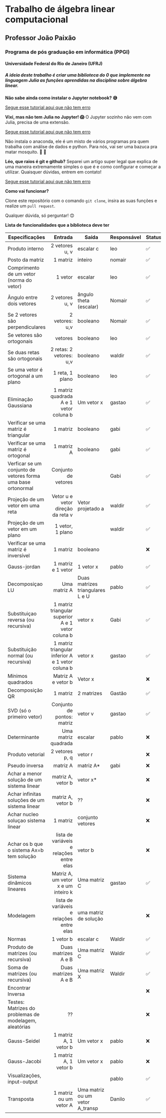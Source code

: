 # Trabalho de álgebra linear computacional
## Professor João Paixão
### Programa de pós graduação em informática (PPGI) 
#### Universidade Federal do Rio de Janeiro (UFRJ)


##### A ideia deste trabalho é criar uma biblioteca do 0 que implemente na linguagem Julia as funções aprendidas na disciplina sobre álgebra linear.



**Não sabe ainda como instalar o Jupyter notebook? :sweat_smile:**

[Segue esse tutorial aqui que não tem erro](https://medium.com/horadecodar/como-instalar-o-jupyter-notebook-windows-e-linux-20701fc583c)


**Vixi, mas não tem Julia no Jupyter! :scream:**
O Jupyter sozinho não vem com Julia, precisa de uma extensão.

[Segue esse tutorial aqui que não tem erro](https://datatofish.com/add-julia-to-jupyter/)

 
Não instala o anaconda, ele é um misto de vários programas pra quem trabalha com análise de dados e python. Para nós, vai ser uma bazuca pra matar mosquito. :honeybee: :gun:

**Léo, que raios é git e github?**
Separei um artigo super legal que explica de uma maneira extremamente simples o que é e como configurar e começar a utilizar. Quaisquer dúvidas, entrem em contato! 

[Segue esse tutorial aqui que não tem erro](https://medium.com/reprogramabr/git-e-github-por-onde-come%C3%A7ar-ca88a783c223)


**Como vai funcionar?**

Clone este repositório com o comando `git clone`, insira as suas funções e realize um `pull request`. 

Qualquer dúvida, só perguntar! :blush:

**Lista de funcionalidades que a biblioteca deve ter**

| Especificações                                               |                                           Entrada | Saída                            | Responsável | Status |
|--------------------------------------------------------------|--------------------------------------------------:|----------------------------------|-------------|--------|
| Produto interno                                              | 2 vetores u, v                                    | escalar c                        | leo         |	:white_check_mark:	 | 
| Posto da matriz                                              | 1 matriz                                          | inteiro                          | nomair      |	:white_check_mark:	 |
| Comprimento de um vetor (norma do vetor)                     | 1 vetor                                           | escalar                          | leo         |	:white_check_mark:	 |
| Ângulo entre dois vetores                                    | 2 vetores u, v                                    | ângulo theta (escalar)           | Nomair      |	:white_check_mark:	 |
| Se 2 vetores são perpendiculares                             | 2 vetores: u,v                                    | booleano                         | Nomair      |	:white_check_mark:	 |
| Se vetores são ortogonais                                    | vetores                                           | booleano                         | leo         |	:white_check_mark:	 |
| Se duas retas são ortogonais                                 | 2 retas: 2 vetores: u,v                           | booleano                         | waldir      |	:white_check_mark:	 |
| Se uma vetor é ortogonal a um plano                          | 1 reta, 1 plano                                   | booleano                         | leo         |	:white_check_mark:	 |
| Eliminação Gaussiana                                         | 1 matriz quadrada A e 1 vetor coluna b            | Um vetor x                       | gastao      |	:white_check_mark:	 |
| Verificar se uma matriz é triangular                         | 1 matriz                                          | booleano                         | gabi        |	:white_check_mark: |
| Verificar se uma matriz é ortogonal                          | 1 matriz A                                        | booleano                         | gabi        |	:white_check_mark: |
| Verficar se um conjunto de vetores forma uma base ortonormal | Conjunto de vetores                               |                                  | Gabi        |	:white_check_mark:	 |
| Projeção de um vetor em uma reta                             | Vetor u e vetor direção da reta v                 | Vetor projetado a                | waldir      |	:white_check_mark:	 |
| Projeção de um vetor em um plano                             | 1 vetor, 1 plano                                  |                                  | waldir      |	:white_check_mark:	 |
| Verificar se uma matriz é inversível                         | 1 matriz                                          | booleano                         |             |	:x:	 |
| Gauss-jordan                                                 | 1 matriz e 1 vetor                                | 1 vetor x                        | pablo       |	:white_check_mark:	 |
| Decomposiçao LU                                              | Uma matriz A                                      | Duas matrizes triangulares L e U | pablo       |	:white_check_mark:	 |
| Substituiçao reversa (ou recursiva)                          | 1 matriz triangular superior A e 1 vetor coluna b | vetor x                          | Gabi        |	:white_check_mark:	 |
| Substituição normal (ou recursiva)                           | 1 matriz triangular inferior A e 1 vetor coluna b | vetor x                          | gastao      |	:white_check_mark:	 |
| Mínimos quadrados                                            | Matriz A e vetor b                                | Vetor x                          |             |	:x:	 |
| Decomposição QR                                              | 1 matriz                                          | 2 matrizes                       | Gastão      |	:white_check_mark:	 |
| SVD (só o primeiro vetor)                                    | Conjunto de pontos: matriz                        | vetor v                          | gastao      |	:white_check_mark:	 |
| Determinante                                                 | Uma matriz quadrada                               | escalar                          | pablo       |	:x:	 |
| Produto vetorial                                             | 2 vetores p, q                                    | vetor r                          |             |	:x:	 |
| Pseudo inversa                                               | matriz A                                          | matriz A*                        | gabi        |	:x:	 |
| Achar a menor solução de um sistema linear                   | matriz A, vetor b                                 | vetor x*                         |             |	:x:	 |
| Achar infinitas soluções de um sistema linear                | matriz A, vetor b                                 | ??                               |             |	:x:	 |
| Achar nucleo soluçao sistema linear                          | 1 matriz                                          | conjunto vetores                 |             |	:x:	 |
| Achar os b que o sistema Ax=b tem solução                    | lista de variáveis e relações entre elas          | vetor b                          |             |	:x:	 |
| Sistema dinâmicos lineares                                   | Matriz A, um vetor x e um inteiro k               | Uma matriz C                     | gastao      |	:white_check_mark:	 |
| Modelagem                                                    | lista de variáveis e relações entre elas          | uma matriz de solução            |             |	:x:	 |
| Normas                                                       | 1 vetor b                                         | escalar c                        | Waldir      |	:white_check_mark:	 |
| Produto de matrizes (ou recursiva)                           | Duas matrizes A e B                               | Uma matriz C                     | Waldir      |	:white_check_mark:	 |
| Soma de matrizes (ou recursiva)                              | Duas matrizes A e B                               | Uma matriz X                     | Waldir      |	:white_check_mark:	 |
| Encontrar Inversa                                            |                                                   |                                  |             |	:x:	 |
| Testes: Matrizes do problemas de modelagem, aleatórias       | ??                                                |                                  |             |	:x:	 |
| Gauss-Seidel                                                 | 1 matriz A, 1 vetor b                             | Um vetor x                       | pablo       |	:x:	 |
| Gauss-Jacobi                                                 | 1 matriz A, 1 vetor b                             | Um vetor x                       | pablo       |	:x:	 |
| Visualizações, input-output                                  |                                                   |                                  | pablo       |	:white_check_mark:	 |
| Transposta                                                   | 1 matriz ou um vetor A                            | Uma matriz ou um vetor A_transp  | Danilo      |	:white_check_mark:	 |
